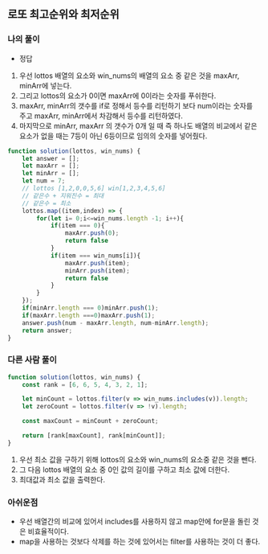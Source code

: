 ## 로또 최고순위와 최저순위 
### 나의 풀이
- 정답
1. 우선 lottos 배열의 요소와 win_nums의 배열의 요소 중 같은 것을 maxArr, minArr에 넣는다.
2. 그리고 lottos의 요소가 0이면 maxArr에 0이라는 숫자를 푸쉬한다.
3. maxArr, minArr의 갯수를 if로 정해서 등수를 리턴하기 보다 num이라는 숫자를 주고 maxArr, minArr에서 차감해서 등수를 리턴하였다.
4. 마지막으로 minArr, maxArr 의 갯수가 0개 일 때 즉 하나도 배열의 비교에서 같은 요소가 없을 때는 7등이 아닌 6등이므로 임의의 숫자를 넣어줬다.

```jsx
function solution(lottos, win_nums) { 
    let answer = [];
    let maxArr = [];
    let minArr = [];
    let num = 7;
    // lottos [1,2,0,0,5,6] win[1,2,3,4,5,6]
    // 같은수 + 지워진수 = 최대 
    // 같은수 = 최소 
    lottos.map((item,index) => {
        for(let i= 0;i<=win_nums.length -1; i++){
            if(item === 0){
                maxArr.push(0);
                return false
            }
            if(item === win_nums[i]){
                maxArr.push(item);
                minArr.push(item);
                return false
            }            
        }
    });
    if(minArr.length === 0)minArr.push(1);
    if(maxArr.length ===0)maxArr.push(1);
    answer.push(num - maxArr.length, num-minArr.length);
    return answer;
}
```

### 다른 사람 풀이
```jsx
function solution(lottos, win_nums) {
    const rank = [6, 6, 5, 4, 3, 2, 1];

    let minCount = lottos.filter(v => win_nums.includes(v)).length;
    let zeroCount = lottos.filter(v => !v).length;

    const maxCount = minCount + zeroCount;

    return [rank[maxCount], rank[minCount]];
}
```
1. 우선 최소 값을 구하기 위해 lottos의 요소와 win_nums의 요소중 같은 것을 뺀다.
2. 그 다음 lottos 배열의 요소 중 0인 값의 길이를 구하고 최소 값에 더한다.
3. 최대값과 최소 값을 출력한다.

### 아쉬운점
- 우선 배열간의 비교에 있어서 includes를 사용하지 않고 map안에 for문을 돌린 것은 비효율적이다.
- map을 사용하는 것보다 삭제를 하는 것에 있어서는 filter를 사용하는 것이 더 좋다.
